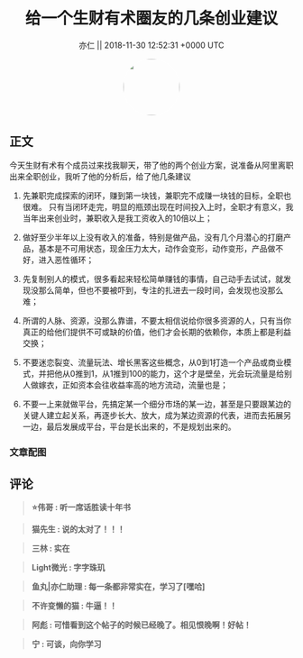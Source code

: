<h1 align="center">给一个生财有术圈友的几条创业建议</h1>




<p align="center">
    <a>亦仁 || 2018-11-30 12:52:31 &#43;0000 UTC</a>
</p>

<div align="center">
    <img src="https://images.zsxq.com/Fn3NQqCN8nuGF86yZPXSbEsl0mb3?e=1590940799&amp;token=kIxbL07-8jAj8w1n4s9zv64FuZZNEATmlU_Vm6zD:pfbNc8W3hS0oYG_hyXXh_rHMHuc=" width="100" height="100" style="border:1px solid;border-radius:50%; color:#ffffff"/>
</div>




## 正文

<div>
今天生财有术有个成员过来找我聊天，带了他的两个创业方案，说准备从阿里离职出来全职创业，我听了他的分析后，给了他几条建议

1. 先兼职完成探索的闭环，赚到第一块钱，兼职完不成赚一块钱的目标，全职也很难。 只有当闭环走完，明显的瓶颈出现在时间投入上时，全职才有意义，我当年出来创业时，兼职收入是我工资收入的10倍以上；

2. 做好至少半年以上没有收入的准备，特别是做产品，没有几个月潜心的打磨产品，基本是不可用状态，现金压力太大，动作会变形，动作变形，产品做不好，进入恶性循环；

3. 先复制别人的模式，很多看起来轻松简单赚钱的事情，自己动手去试试，就发现没那么简单，但也不要被吓到，专注的扎进去一段时间，会发现也没那么难；

4. 所谓的人脉、资源，没那么靠谱，不要太相信说给你很多资源的人，只有当你真正的给他们提供不可或缺的价值，他们才会长期的依赖你，本质上都是利益交换；

5. 不要迷恋裂变、流量玩法、增长黑客这些概念，从0到1打造一个产品或商业模式，并把他从0推到1，从1推到100的能力，这个才是壁垒，光会玩流量是给别人做嫁衣，正如资本会往收益率高的地方流动，流量也是；

6. 不要一上来就做平台，先搞定某一个细分市场的某一边，甚至是只要跟某边的关键人建立起关系，再逐步长大、放大，成为某边资源的代表，进而去拓展另一边，最后发展成平台，平台是长出来的，不是规划出来的。
</div>

### 文章配图

<div class="image" align="center">

</div>


## 评论

<div align="left">
<div>

<blockquote >
<span> <strong>⭐️伟哥 : 听一席话胜读十年书 </strong></span>
</blockquote>

<blockquote >
<span> <strong>猫先生 : 说的太对了！！！ </strong></span>
</blockquote>

<blockquote >
<span> <strong>三林 : 实在 </strong></span>
</blockquote>

<blockquote >
<span> <strong>Light微光 : 字字珠玑 </strong></span>
</blockquote>

<blockquote >
<span> <strong>鱼丸|亦仁助理 : 每一条都非常实在，学习了[嘿哈] </strong></span>
</blockquote>

<blockquote >
<span> <strong>不许变懒的猫 : 牛逼！！ </strong></span>
</blockquote>

<blockquote >
<span> <strong>阿彪 : 可惜看到这个帖子的时候已经晚了。相见恨晚啊！好帖！ </strong></span>
</blockquote>

<blockquote >
<span> <strong>宁 : 可谈，向你学习 </strong></span>
</blockquote>

</div>
</div>